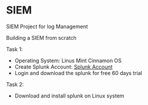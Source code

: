 # SIEM
SIEM Project for log  Management

Building a SIEM from scratch

Task 1:
* Operating System: Linus Mint Cinnamon OS
* Create Splunk Account: <a href="https://www.splunk.com/">Splunk Account </a>
* Login and download the splunk for free 60 days trial

Task 2:
* Download and install splunk on Linux system
